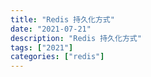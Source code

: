 ```yaml
---
title: "Redis 持久化方式"
date: "2021-07-21"
description: "Redis 持久化方式"
tags: ["2021"]
categories: ["redis"]
---
```


